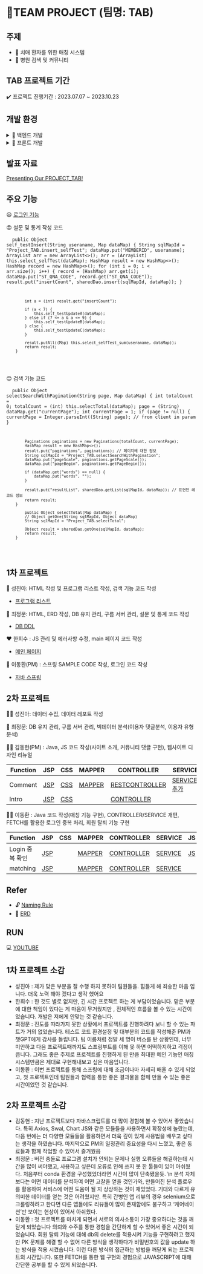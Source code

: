 # 📃TEAM PROJECT (팀명: TAB) 
##  주제
- 📒 치매 환자를 위한 매칭 시스템
- 📓 병원 검색 및 커뮤니티

## TAB 프로젝트 기간 

✔️ 프로젝트 진행기간 : 2023.07.07 ~ 2023.10.23

## 개발 환경
<details>
<summary>🔧 백엔드 개발 </summary>

- JAVA 17
- SPRING BOOT
- MYBATIS
- MYSQL

</details>

<details>
<summary>🔧 프론트 개발 </summary>

 - HTML
 - CSS
 - JAVASCRIPT
 - BOOTSTRAP

</details>

## 발표 자료

<a href="https://github.com/lee000403/PROJECT_TAB/blob/main/PROJECT_TAB.pdf">Presenting Our PROJECT_TAB!</a>

## 주요 기능

😃 [로그인 기능](https://github.com/lee000403/study_springboots_gradle/blob/main/src/main/java/com/yojulab/study_springboot/security/PrincipalUserService.java)

😍 설문 및 통계 작성 코드 
        <pre>
        <code>
        public Object self_testInsert(String useraname, Map dataMap) {
            String sqlMapId = "Project_TAB.insert_selfTest";
            dataMap.put("MEMBERID", useraname);
            ArrayList arr = new ArrayList<>();
            arr = (ArrayList) this.select_selfTest(dataMap);
            HashMap result = new HashMap<>();
            HashMap record = new HashMap<>();
            for (int i = 0; i < arr.size(); i++) {
                record = (HashMap) arr.get(i);
                dataMap.put("ST_QNA_CODE", record.get("ST_QNA_CODE"));
                result.put("insertCount", sharedDao.insert(sqlMapId, dataMap));
            }

            int a = (int) result.get("insertCount");

            if (a < 7) {
                this.self_testUpdateA(dataMap);
            } else if (7 <= a & a <= 9) {
                this.self_testUpdateB(dataMap);
            } else {
                this.self_testUpdateC(dataMap);
            }

            result.putAll((Map) this.select_selfTest_sum(useraname, dataMap));
            return result;
        }
</code>
</pre>

😊 검색 기능 코드
    <pre>
    <code>
        public Object selectSearchWithPagination(String page, Map dataMap) {
            int totalCount = 0;
            totalCount = (int) this.selectTotal(dataMap);
            page = (String) dataMap.get("currentPage");
            int currentPage = 1;
            if (page != null) {
                currentPage = Integer.parseInt((String) page); // from client in param
            }

            Paginations paginations = new Paginations(totalCount, currentPage);
            HashMap result = new HashMap<>();
            result.put("paginations", paginations); // 페이지에 대한 정보
            String sqlMapId = "Project_TAB.selectSearchWithPagination";
            dataMap.put("pageScale", paginations.getPageScale());
            dataMap.put("pageBegin", paginations.getPageBegin());

            if (dataMap.get("words") == null) {
                dataMap.put("words", "");
            }

            result.put("resultList", sharedDao.getList(sqlMapId, dataMap)); // 표현된 레코드 정보
            return result;
        }

            public Object selectTotal(Map dataMap) {
            // Object getOne(String sqlMapId, Object dataMap)
            String sqlMapId = "Project_TAB.selectTotal";

            Object result = sharedDao.getOne(sqlMapId, dataMap);
            return result;
        }
</code>
</pre>

## 1차 프로젝트

💛 성진아: HTML 작성 및 프로그램 리스트 작성, 검색 기능 코드 작성
* [프로그램 리스트](https://docs.google.com/spreadsheets/d/1xxuT0KH9dNd7kJxffIC4Bcai3GewpnPB1UQJuZOD4wk/edit#gid=0)

💙 최정문: HTML, ERD 작성, DB 유지 관리, 구름 서버 관리, 설문 및 통계 코드 작성
* [DB DDL](https://github.com/lee000403/study_springboots_gradle/blob/main/Docs/Databases/sqls/TOTAL_DDL.sql)

❤️ 한희수 : JS 관리 및 에러사항 수정, main 페이지 코드 작성
* [메인 페이지](https://github.com/lee000403/study_springboots_gradle/blob/main/src/main/webapp/WEB-INF/views/main_page/main_page.jsp)

💚 이동환(PM) : 스프링 SAMPLE CODE 작성, 로그인 코드 작성
* [자바 스프링](https://github.com/lee000403/study_springboots_gradle/blob/main/src/main/java/com/yojulab/study_springboot/controller/Project_TABController.java)

## 2차 프로젝트

🙋‍♀️ 성진아: 데이터 수집, 데이터 레포트 작성


🙆 최정문: DB 유지 관리, 구름 서버 관리, 빅데이터 분석(이용자 댓글분석, 이용자 유형분석)


💁‍♂️ 김동현(PM) : Java, JS 코드 작성(사이트 소개, 커뮤니티 댓글 구현), 웹사이트 디자인 리뉴얼

|Function|JSP|CSS|MAPPER|CONTROLLER|SERVICE|JS|
|---|---|---|---|---|---|---|
|Comment|[JSP](/src/main/webapp/WEB-INF/views/community/community_answer.jsp)|[CSS](/src/main/resources/static/CSSs/community_answer.css)|[MAPPER](/src/main/resources/sqlmapper/mysql/CommunityMapper.xml)|[RESTCONTROLLER](/src/main/java/com/yojulab/study_springboot/restapis/Community_write_RestController.java)|[SERVICE: 추가](/src/main/java/com/yojulab/study_springboot/service/CommunityService.java)|[JS](/src/main/resources/static/js/community_comment.js)|
|Intro|[JSP](/src/main/webapp/WEB-INF/views/statistics/statistics.jsp)|[CSS](/src/main/resources/static/CSSs/statistics.css)||[CONTROLLER](/src/main/java/com/yojulab/study_springboot/controller/StatisticsController.java)||[JS](/src/main/resources/static/js/statistics.js)|


🙆‍♂️ 이동환 : Java 코드 작성(매칭 기능 구현), CONTROLLER/SERVICE 개편, FETCH를 활용한 로그인 중복 처리, 회원 탈퇴 기능 구현

|Function|JSP|CSS|MAPPER|CONTROLLER|SERVICE|JS|
|---|---|---|---|---|---|---|
|Login 중복 확인|[JSP](/src/main/webapp/WEB-INF/views/login/login_page.jsp)||[MAPPER](/src/main/resources/sqlmapper/mysql/Project_TABMapper.xml)|[CONTROLLER](/src/main/java/com/yojulab/study_springboot/controller/Project_TABController.java)|[SERVICE](/src/main/java/com/yojulab/study_springboot/service/Project_TABService.java)|[JS](/src/main/resources/static/js/login_button.js)|
|matching|[JSP](/src/main/webapp/WEB-INF/views/survey/survey_reasult_a.jsp)||[MAPPER](/src/main/resources/sqlmapper/mysql/Project_TABMapper.xml)|[CONTROLLER](/src/main/java/com/yojulab/study_springboot/controller/SurveyController.java)|[SERVICE](/src/main/java/com/yojulab/study_springboot/service/Project_TABService.java)||

## Refer

- 🔓 [Naming Rule](https://docs.google.com/spreadsheets/d/1_G0fnScj4lSqw9ThLMKuQ8byJUeYFYzNGx42o5CeTqw/edit#gid=0)
- 🎲 [ERD](https://github.com/lee000403/study_springboots_gradle/blob/main/Docs/Databases/total_erd.vuerd)


## RUN

💻 [YOUTUBE](https://www.youtube.com/watch?v=EpT4BaxHor4)

<!-- ## 웹페이지 주소

🐳 [TAB의 페이지](https://project-tab-pcddi.run.goorm.site/) -->

## 1차 프로젝트 소감 

- 성진아 : 제가 맞은 부분을 잘  수행 하지 못하여 팀원들을. 힘들게 해 죄송한 마음 입니다.  더욱 노력 해야 겠다고 생각 했어요 
- 한희수 : 한 것도 별로 없지만, 긴 시간 프로젝트 하는 게 부담이었습니다. 맡은 부분에 대한 책임이 있다는 게 마음이 무거웠지만 , 전체적인 흐름을 볼 수 있는 시간이었습니다. 개발은 저에게 안맞는 것 같습니다.
- 최정문 : 진도를 따라가지 못한 상황에서 프로젝트를 진행하려다 보니 할 수 있는 파트가 거의 없었습니다. 테스트 코드 환경설정 및 대부분의 코드를 작성해준 PM과 챗GPT에게 감사를 돌립니다. 팀 이름처럼 정말 세 명이 버스를 탄 상황인데, 너무 미안하고 다음 프로젝트때까지도 스프링부트를 이해 못 하면 어떡하지하고 걱정이 큽니다. 그래도 좋은 주제로 프로젝트를 진행하게 된 만큼 최대한 메인 기능인 매칭 시스템만큼은 제대로 구현해내보고 싶은 마음입니다. 
- 이동환 : 이번 프로젝트를 통해 스프링에 대해 조금이나마 자세히 배울 수 있게 되었고, 첫 프로젝트인데 팀원들과 협력을 통한 좋은 결과물을 함께 만들 수 있는 좋은 시간이었던 것 같습니다.

## 2차 프로젝트 소감 

- 김동현 : 지난 프로젝트보다 자바스크립트를 더 많이 경험해 볼 수 있어서 좋았습니다. 특히 Axios, Swal, Chart JS와 같은 모듈들을 사용하면서 확장성에 놀랐는데, 다음 번에는 더 다양한 모듈들을 활용하면서 더욱 깊이 있게 사용법을 배우고 싶다는 생각을 하였습니다.
마지막으로 PM의 일정관리 중요성을 다시 느꼈고, 좋은 동료들과 함께 작업할 수 있어서 즐거웠음
- 최정문 : 버전 충돌로 프로그램 설치가 안되는 문제나 실행 오류들을 해결하는데 시간을 많이 써야했고, 사용하고 싶은데 오류로 인해 쓰지 못 한 툴들이 있어 아쉬웠다. 처음부터 conda 환경을 구성했었더라면 시간이 많이 단축됐을듯. \n
분석 자체보다는 어떤 데이터를 분석하여 어떤 고찰을 얻을 것인가와, 만들어진 분석 플로우를 활용하여 서비스에 어떤 도움이 될 지 상상하는 것이 재밌었다. 기대와 다르게 유의미한 데이터를 얻는 것은 어려웠지만. 특히 간병인 앱 리뷰의 경우 selenium으로 크롤링하려고 한다면 다른 앱들에도 리뷰들이 많이 존재함에도 불구하고 ‘케어네이션’만 보이는 현상이 있어서 아쉬웠다.  
- 이동환 : 첫 프로젝트를 마치게 되면서 서로의 의사소통이 가장 중요하다는 것을 깨닫게 되었습니다 의뢰와 수주를 통한 경험을 간단하게 할 수 있어서 좋은 시간이 되었습니다. 회원 탈퇴 기능에 대해 db의 delete를 적용시켜 기능을 구현하려고 했지만 PK 문제를 해결 할 수 없어 다른 방식을 생각하다가 비밀번호의 값을 update 하는 방식을 적용 시켰습니다. 이런 다른 방식의 접근하는 방법을 깨닫게 되는 프로젝트의 시간입니다.
또한 FETCH를 통한 웹 구현의 경험으로 JAVASCRIPT에 대해 간단한 공부를 할 수 있게 되었습니다. 
